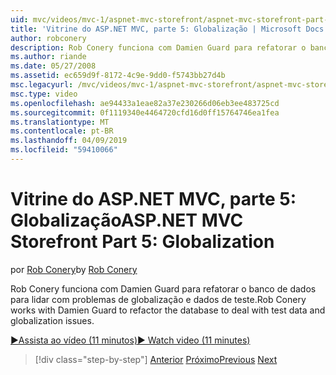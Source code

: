 ```yaml
---
uid: mvc/videos/mvc-1/aspnet-mvc-storefront/aspnet-mvc-storefront-part-5-globalization
title: 'Vitrine do ASP.NET MVC, parte 5: Globalização | Microsoft Docs'
author: robconery
description: Rob Conery funciona com Damien Guard para refatorar o banco de dados para lidar com problemas de globalização e dados de teste.
ms.author: riande
ms.date: 05/27/2008
ms.assetid: ec659d9f-8172-4c9e-9dd0-f5743bb27d4b
msc.legacyurl: /mvc/videos/mvc-1/aspnet-mvc-storefront/aspnet-mvc-storefront-part-5-globalization
msc.type: video
ms.openlocfilehash: ae94433a1eae82a37e230266d06eb3ee483725cd
ms.sourcegitcommit: 0f1119340e4464720cfd16d0ff15764746ea1fea
ms.translationtype: MT
ms.contentlocale: pt-BR
ms.lasthandoff: 04/09/2019
ms.locfileid: "59410066"
---
```

# <a name="aspnet-mvc-storefront-part-5-globalization"></a><span data-ttu-id="5f2af-103">Vitrine do ASP.NET MVC, parte 5: Globalização</span><span class="sxs-lookup"><span data-stu-id="5f2af-103">ASP.NET MVC Storefront Part 5: Globalization</span></span>

<span data-ttu-id="5f2af-104">por [Rob Conery](https://github.com/robconery)</span><span class="sxs-lookup"><span data-stu-id="5f2af-104">by [Rob Conery](https://github.com/robconery)</span></span>

<span data-ttu-id="5f2af-105">Rob Conery funciona com Damien Guard para refatorar o banco de dados para lidar com problemas de globalização e dados de teste.</span><span class="sxs-lookup"><span data-stu-id="5f2af-105">Rob Conery works with Damien Guard to refactor the database to deal with test data and globalization issues.</span></span>

[<span data-ttu-id="5f2af-106">&#9654;Assista ao vídeo (11 minutos)</span><span class="sxs-lookup"><span data-stu-id="5f2af-106">&#9654; Watch video (11 minutes)</span></span>](https://channel9.msdn.com/Blogs/ASP-NET-Site-Videos/aspnet-mvc-storefront-part-5-globalization)

> [!div class="step-by-step"]
> <span data-ttu-id="5f2af-107">[Anterior](aspnet-mvc-storefront-part-4-linq-to-sql-spike.md)
> [Próximo](aspnet-mvc-storefront-part-6-finishing-the-repository-and-initial-ui-work.md)</span><span class="sxs-lookup"><span data-stu-id="5f2af-107">[Previous](aspnet-mvc-storefront-part-4-linq-to-sql-spike.md)
[Next](aspnet-mvc-storefront-part-6-finishing-the-repository-and-initial-ui-work.md)</span></span>
